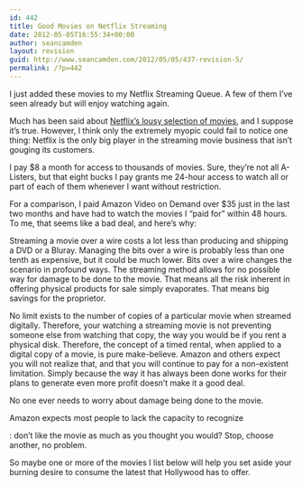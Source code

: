```yaml
---
id: 442
title: Good Movies on Netflix Streaming
date: 2012-05-05T16:55:34+00:00
author: seancamden
layout: revision
guid: http://www.seancamden.com/2012/05/05/437-revision-5/
permalink: /?p=442
---
```

I just added these movies to my Netflix Streaming Queue. A few of them I&#8217;ve seen already but will enjoy watching again. 

Much has been said about [Netflix&#8217;s lousy selection of movies](http://www.forbes.com/sites/frederickallen/2011/02/02/netflixs-lousy-selection-of-movies/), and I suppose it&#8217;s true. However, I think only the extremely myopic could fail to notice one thing: Netflix is the only big player in the streaming movie business that isn&#8217;t gouging its customers.

I pay $8 a month for access to thousands of movies. Sure, they&#8217;re not all A-Listers, but that eight bucks I pay grants me 24-hour access to watch all or part of each of them whenever I want without restriction. 

For a comparison, I paid Amazon Video on Demand over $35 just in the last two months and have had to watch the movies I &#8220;paid for&#8221; within 48 hours. To me, that seems like a bad deal, and here&#8217;s why: 

Streaming a movie over a wire costs a lot less than producing and shipping a DVD or a Bluray. Managing the bits over a wire is probably less than one tenth as expensive, but it could be much lower. Bits over a wire changes the scenario in profound ways. The streaming method allows for no possible way for damage to be done to the movie. That means all the risk inherent in offering physical products for sale simply evaporates. That means big savings for the proprietor. 

No limit exists to the number of copies of a particular movie when streamed digitally. Therefore, your watching a streaming movie is not preventing someone else from watching that copy, the way you would be if you rent a physical disk. Therefore, the concept of a timed rental, when applied to a digital copy of a movie, is pure make-believe. Amazon and others expect you will not realize that, and that you will continue to pay for a non-existent limitation. Simply because the way it has always been done works for their plans to generate even more profit doesn&#8217;t make it a good deal.

No one ever needs to worry about damage being done to the movie. 

Amazon expects most people to lack the capacity to recognize 

: don&#8217;t like the movie as much as you thought you would? Stop, choose another, no problem.

So maybe one or more of the movies I list below will help you set aside your burning desire to consume the latest that Hollywood has to offer.